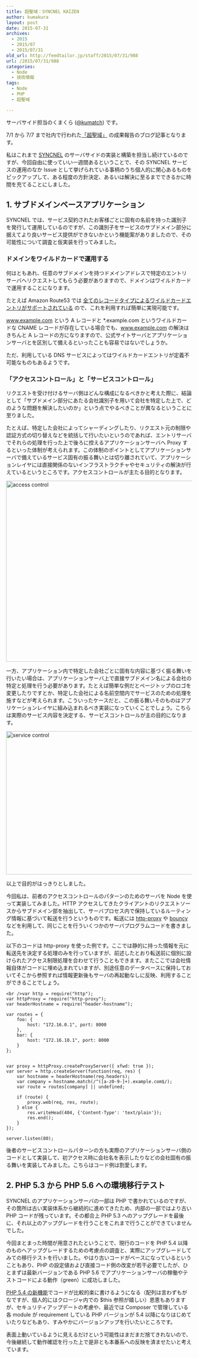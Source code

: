 ```yaml
---
title: 超聖域：SYNCNEL KAIZEN
author: kumakura
layout: post
date: 2015-07-31
archives:
  - 2015
  - 2015/07
  - 2015/07/31
old_url: http://feedtailor.jp/staff/2015/07/31/988
url: /2015/07/31/988
categories:
  - Node
  - 技術情報
tags:
  - Node
  - PHP
  - 超聖域

---
```

サーバサイド担当のくまくら ([@kumatch](https://twitter.com/kumatch)) です。

7/1 から 7/7 まで社内で行われた[「超聖域」](http://feedtailor.jp/wp/?p=14425) の成果報告のブログ記事となります。

私はこれまで [SYNCNEL](https://www.syncnel.biz/) のサーバサイドの実装と構築を担当し続けているのですが、今回自由に使っていい一週間あるということで、その SYNCNEL サービスの運用のなか Issue として挙げられている事柄のうち個人的に関心あるものをピックアップして、ある程度の方針決定、あるいは解決に至るまでできるかに時間を充てることにしました。

## 1. サブドメインベースアプリケーション

SYNCNEL では、サービス契約されたお客様ごとに固有の名前を持った識別子を発行して運用しているのですが、この識別子をサービスのサブドメイン部分に据えてより良いサービス提供ができないかという機能案がありましたので、その可能性について調査と仮実装を行ってみました。

### ドメインをワイルドカードで運用する

何はともあれ、任意のサブドメインを持つドメインアドレスで特定のエントリサーバへリクエストしてもらう必要がありますので、ドメインはワイルドカードで運用することになります。

たとえば Amazon Route53 では [全てのレコードタイプによるワイルドカードエントリがサポートされている](http://aws.amazon.com/jp/route53/faqs/#Support_for_wildcard_entries) ので、これを利用すれば簡単に実現可能です。
  
www.example.com という A レコードと *.example.com というワイルドカードな CNAME レコードが存在している場合でも、www.example.com の解決はきちんと A レコードの方になりますので、公式サイトサーバとアプリケーションサーバとを区別して備えるといったことも容易ではないでしょうか。

ただ、利用している DNS サービスによってはワイルドカードエントリが定義不可能なものもあるようです。

### 「アクセスコントロール」と「サービスコントロール」

リクエストを受け付けるサーバ側はどんな構成になるべきかと考えた際に、結論として「サブドメイン部分にあたる会社識別子を用いて会社を特定した上で、どのような問題を解決したいのか」という点でやるべきことが異なるということに至りました。

たとえば、特定した会社によってシャーディングしたり、リクエスト元の制限や認証方式の切り替えなどを統括して行いたいというのであれば、エントリサーバでそれらの処理を行った上で後ろに控えるアプリケーションサーバへ Proxy するといった体制が考えられます。この体制のポイントとしてアプリケーションサーバで備えているサービス固有の振る舞いとは切り離されていて、アプリケーションレイヤには直接関係のないインフラストラクチャやセキュリティの解決が行えているというところです。アクセスコントロールが主たる目的となります。

<img src="/images/2015/07/3e571536dc03bb3a152da5af748424e2.png" alt="access control" width="743" height="490" class="alignnone size-full wp-image-993" />

一方、アプリケーション内で特定した会社ごとに固有な内容に基づく振る舞いを行いたい場合は、アプリケーションサーバ上で直接サブドメイン名による会社の特定と処理を行う必要があります。たとえば簡単な例だとページトップのロゴを変更したりですとか、特定した会社による名前空間内でサービスのための処理を施すなどが考えられます。こういったケースだと、この振る舞いそのものはアプリケーションレイヤに組み込まれるべき実装になっていくことでしょう。こちらは実際のサービス内容を決定する、サービスコントロールが主の目的になります。

<img src="/images/2015/07/009c9f7a4c31e2ce5119767977c90e13.png" alt="service control" width="775" height="388" class="alignnone size-full wp-image-994" />

以上で目的がはっきりとしました。

今回私は、前者のアクセスコントロールのパターンのためのサーバを Node を使って実装してみました。HTTP アクセスしてきたクライアントのリクエストソースからサブドメイン部を抽出して、サーバプロセス内で保持しているルーティング情報に基づいて転送を行うというものです。転送には [http-proxy](https://github.com/nodejitsu/node-http-proxy) や [bouncy](https://github.com/substack/bouncy) などを利用して、同じことを行ういくつかのサーバプログラムコードを書きました。

以下のコードは http-proxy を使った例です。ここでは静的に持った情報を元に転送先を決定する処理のみを行っていますが、前述したとおり転送前に個別に設けられたアクセス制限処理を合わせて行うこともできます。またここでは会社情報自体がコードに埋め込まれていますが、別途任意のデータベースに保持しておいてそこから参照すれば情報更新後もサーバの再起動なしに反映、利用することができることでしょう。

    <br />var http = require("http");
    var httpProxy = require("http-proxy");
    var headerHostname = require("header-hostname");
    
    var routes = {
        foo: {
            host: "172.16.0.1", port: 8000
        },
        bar: {
            host: "172.16.10.1", port: 8000
        }
    };
    
    
    var proxy = httpProxy.createProxyServer({ xfwd: true });
    var server = http.createServer(function(req, res) {
        var hostname = headerHostname(req.headers);
        var company = hostname.match(/^([a-z0-9-]+).example.com$/);
        var route = routes[company] || undefined;
    
        if (route) {
            proxy.web(req, res, route);
        } else {
            res.writeHead(404, {'Content-Type': 'text/plain'});
            res.end();
        }
    });
    
    server.listen(80);
    

後者のサービスコントロールパターンの方も実際のアプリケーションサーバ側のコードとして実装して、初アクセス時に会社名を表示したりなどの会社固有の振る舞いを実装してみました。こちらはコード例は割愛します。

## 2. PHP 5.3 から PHP 5.6 への環境移行テスト

SYNCNEL のアプリケーションサーバの一部は PHP で書かれているのですが、その箇所は古い実装体系から継続的に進めてきたため、内部の一部ではより古い PHP コードが残っています。その都合上 PHP 5.3 へのアップグレードを最後に、それ以上のアップグレードを行うことをこれまで行うことができていませんでした。

今回まとまった時間が用意されたということで、現行のコードを PHP 5.4 以降のものへアップグレードするための考慮点の調査と、実際にアップグレードしてみての移行テストを行いました。やはり古いコードがベースになっているということもあり、PHP の設定値および直接コード側の改変が若干必要でしたが、ひとまずは最新バージョンである PHP 5.6 でアプリケーションサーバの稼働やテストコードによる動作（green）に成功しました。

[PHP 5.4 の新機能](http://php.net/manual/ja/migration54.new-features.php)でコードが比較的楽に書けるようになる（配列は言わずもがなですが、個人的にはクロージャ内での $this 参照が嬉しい）恩恵もありますが、セキュリティアップデートの考慮や、最近では Composer で管理している各 module が requirement している PHP バージョンが 5.4 以降になりはじめていたりなどもあり、すみやかにバージョンアップを行いたいところです。

表面上動いているように見えるだけという可能性はまだまだ捨てきれないので、今後継続して動作確認を行った上で是非とも本番系への反映を済ませたいと考えています。
